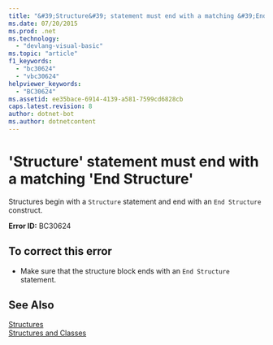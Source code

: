 ```yaml
---
title: "&#39;Structure&#39; statement must end with a matching &#39;End Structure&#39;"
ms.date: 07/20/2015
ms.prod: .net
ms.technology: 
  - "devlang-visual-basic"
ms.topic: "article"
f1_keywords: 
  - "bc30624"
  - "vbc30624"
helpviewer_keywords: 
  - "BC30624"
ms.assetid: ee35bace-6914-4139-a581-7599cd6828cb
caps.latest.revision: 8
author: dotnet-bot
ms.author: dotnetcontent
---
```

# &#39;Structure&#39; statement must end with a matching &#39;End Structure&#39;
Structures begin with a `Structure` statement and end with an `End Structure` construct.  
  
 **Error ID:** BC30624  
  
## To correct this error  
  
-   Make sure that the structure block ends with an `End Structure` statement.  
  
## See Also  
 [Structures](../../visual-basic/programming-guide/language-features/data-types/structures.md)  
 [Structures and Classes](../../visual-basic/programming-guide/language-features/data-types/structures-and-classes.md)
